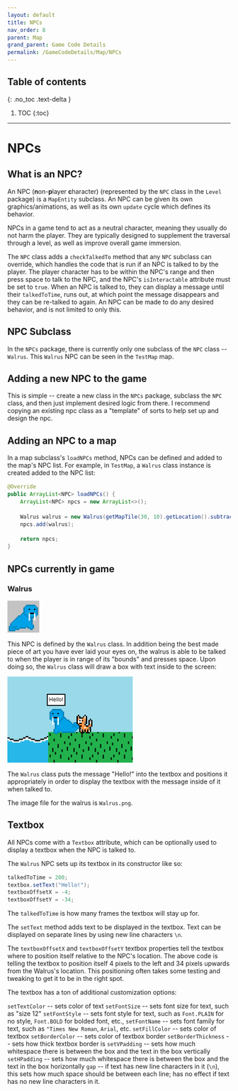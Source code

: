 ```yaml
---
layout: default
title: NPCs
nav_order: 8
parent: Map
grand_parent: Game Code Details
permalink: /GameCodeDetails/Map/NPCs
---
```


## Table of contents
{: .no_toc .text-delta }

1. TOC
{:toc}

---

# NPCs

## What is an NPC?

An NPC (**n**on-**p**layer **c**haracter) (represented by the `NPC` class in the `Level` package) is a `MapEntity` subclass. 
An NPC can be given its own graphics/animations, as well as its own `update` cycle which defines its behavior.

NPCs in a game tend to act as a neutral character, meaning they usually do not harm the player.
They are typically designed to supplement the traversal through a level, as well as improve overall game immersion.

The `NPC` class adds a `checkTalkedTo` method that any `NPC` subclass can override, which handles the code that is run if an NPC is talked to by the player. 
The player character has to be within the NPC's range and then press space to talk to the NPC, and the NPC's `isInteractable` attribute must be set to `true`. 
When an NPC is talked to, they can display a message until their `talkedToTime`, runs out, at which point the message disappears and they can be re-talked to again. 
An NPC can be made to do any desired behavior, and is not limited to only this.

## NPC Subclass

In the `NPCs` package, there is currently only one subclass of the `NPC` class -- `Walrus`.
This `Walrus` NPC can be seen in the `TestMap` map.

## Adding a new NPC to the game

This is simple -- create a new class in the `NPCs` package, subclass the `NPC` class, and then just implement
desired logic from there. 
I recommend copying an existing npc class as a "template" of sorts to help set up and design the npc.

## Adding an NPC to a map

In a map subclass's `loadNPCs` method, NPCs can be defined and added to the map's NPC list. For example, in `TestMap`,
a `Walrus` class instance is created added to the NPC list:

```java
@Override
public ArrayList<NPC> loadNPCs() {
    ArrayList<NPC> npcs = new ArrayList<>();

    Walrus walrus = new Walrus(getMapTile(30, 10).getLocation().subtractY(13));
    npcs.add(walrus);

    return npcs;
}
```

## NPCs currently in game

### Walrus

![walrus.png](../../../assets/images/walrus.png)

This NPC is defined by the `Walrus` class. 
In addition being the best made piece of art you have ever laid your eyes on, the walrus is able to be talked to when the player is in range of its "bounds" and presses space. 
Upon doing so, the `Walrus` class will draw a box with text inside to the screen:

![walrus-talking.png](../../../assets/images/walrus-talking.png)

The `Walrus` class puts the message "Hello!" into the textbox and positions it appropriately in order to display the textbox with the message inside of it when talked to.

The image file for the walrus is `Walrus.png`.

## Textbox

All NPCs come with a `Textbox` attribute, which can be optionally used to display a textbox when the NPC is talked to.

The `Walrus` NPC sets up its textbox in its constructor like so:

```java
talkedToTime = 200;
textbox.setText("Hello!");
textboxOffsetX = -4;
textboxOffsetY = -34;
```

The `talkedToTime` is how many frames the textbox will stay up for.

The `setText` method adds text to be displayed in the textbox.
Text can be displayed on separate lines by using new line characters `\n`.

The `textboxOffsetX` and `textboxOffsetY` textbox properties tell the textbox where to position itself relative to the NPC's location.
The above code is telling the textbox to position itself 4 pixels to the left and 34 pixels upwards from the Walrus's location.
This positioning often takes some testing and tweaking to get it to be in the right spot.

The textbox has a ton of additional customization options:

`setTextColor` -- sets color of text
`setFontSize` -- sets font size for text, such as "size 12"
`setFontStyle` -- sets font style for text, such as `Font.PLAIN` for no style, `Font.BOLD` for bolded font, etc.,
`setFontName` -- sets font family for text, such as `"Times New Roman`, `Arial`, etc.
`setFillColor` -- sets color of textbox
`setBorderColor` -- sets color of textbox border
`setBorderThickness` -- sets how thick textbox border is
`setVPadding` -- sets how much whitespace there is between the box and the text in the box vertically
`setHPadding` -- sets how much whitespace there is between the box and the text in the box horizontally
`gap` -- if text has new line characters in it (`\n`), this sets how much space should be between each line; has no effect if text has no new line characters in it.
